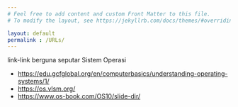 ```yaml
---
# Feel free to add content and custom Front Matter to this file.
# To modify the layout, see https://jekyllrb.com/docs/themes/#overriding-theme-defaults

layout: default
permalink : /URLs/
---
```

<div>
    <p>link-link berguna seputar Sistem Operasi</p>
    <ul>
        <li><a href="https://edu.gcfglobal.org/en/computerbasics/understanding-operating-systems/1/">https://edu.gcfglobal.org/en/computerbasics/understanding-operating-systems/1/</a></li>
        <li><a href="https://os.vlsm.org/">https://os.vlsm.org/</a></li>
        <li><a href="https://www.os-book.com/OS10/slide-dir/">https://www.os-book.com/OS10/slide-dir/</a></li>
    </ul>
</div>
